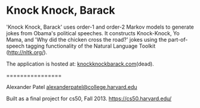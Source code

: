 Knock Knock, Barack
================

'Knock Knock, Barack' uses order-1 and order-2 Markov models to generate jokes from Obama's political speeches. It constructs Knock-Knock, Yo Mama, and 'Why did the chicken cross the road?' jokes using the part-of-speech tagging functionality of the Natural Language Toolkit (http://nltk.org/). 

The application is hosted at: [knockknockbarack.com](knockknockbarack.com)(dead). 

================

Alexander Patel
alexanderpatel@college.harvard.edu

Built as a final project for cs50, Fall 2013. 
https://cs50.harvard.edu/
